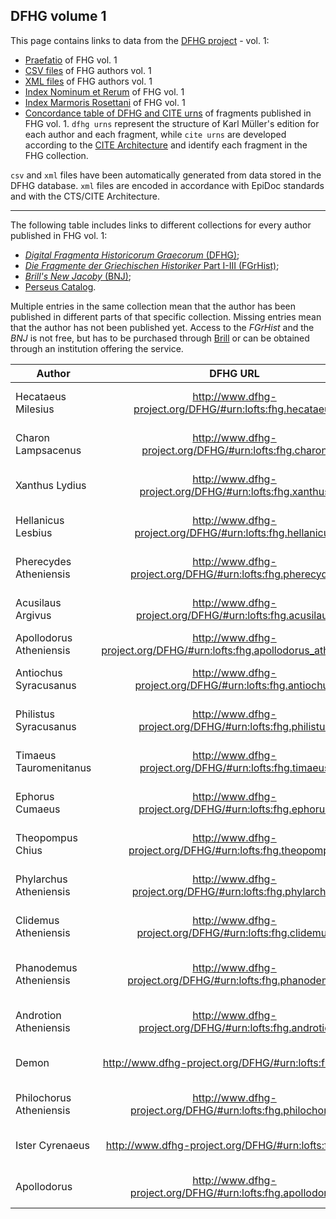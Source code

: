 ## DFHG volume 1

This page contains links to data from the [DFHG project](http://www.dfhg-project.org/) - vol. 1:

* [Praefatio](http://www.dfhg-project.org/DFHG/static_viewer.php?file=praefatio_volumen_primum.html) of FHG vol. 1
* [CSV files](http://www.dfhg-project.org/DFHG/export_csv.php) of FHG authors vol. 1
* [XML files](http://www.dfhg-project.org/DFHG/export_xml.php) of FHG authors vol. 1
* [Index Nominum et Rerum](http://www.dfhg-project.org/DFHG/index_nominum_rerum_volumen_primum.php) of FHG vol. 1
* [Index Marmoris Rosettani](http://www.dfhg-project.org/DFHG/index_marmoris_rosettani_volumen_primum.php) of FHG vol. 1
* [Concordance table of DFHG and CITE urns](https://github.com/DFHG-project/volume_1/blob/master/dfhg_cite_urns.csv) of fragments published in FHG vol. 1. `dfhg urns` represent the structure of Karl Müller's edition for each author and each fragment, while `cite urns` are developed according to the [CITE Architecture](http://cite-architecture.github.io/) and identify each fragment in the FHG collection.

`csv` and `xml` files have been automatically generated from data stored in the DFHG database. `xml` files are encoded in accordance with EpiDoc standards and with the CTS/CITE Architecture.

***
The following table includes links to different collections for every author published in FHG vol. 1:
* [*Digital Fragmenta Historicorum Graecorum* (DFHG)](http://www.dfhg-project.org/);
* [*Die Fragmente der Griechischen Historiker* Part I-III (FGrHist)](http://referenceworks.brillonline.com/browse/die-fragmente-der-griechischen-historiker-i-iii);
* [*Brill's New Jacoby* (BNJ)](http://referenceworks.brillonline.com/browse/brill-s-new-jacoby);
* [Perseus Catalog](http://catalog.perseus.org/).

Multiple entries in the same collection mean that the author has been published in different parts of that specific collection. Missing entries mean that the author has not been published yet. Access to the *FGrHist* and the *BNJ* is not free, but has to be purchased through [Brill](http://referenceworks.brillonline.com/) or can be obtained through an institution offering the service.

|Author|DFHG URL|FGrHist URL|FGrHist URL|FGrHist URL|FGrHist URL|FGrHist URL|FGrHist URL|BNJ URL|BNJ URL|BNJ URL|BNJ URL|BNJ URL|Perseus Catalog|
|---|:---:|:---:|:---:|:---:|:---:|:---:|:---:|:---:|:---:|:---:|:---:|:---:|:---:|
Hecataeus Milesius|http://www.dfhg-project.org/DFHG/#urn:lofts:fhg.hecataeus|http://referenceworks.brillonline.com/entries/die-fragmente-der-griechischen-historiker-i-iii/hekataios-von-milet-1-a1||||||http://referenceworks.brillonline.com/entries/brill-s-new-jacoby/hekataios-of-miletos-1-a1|||||http://catalog.perseus.org/catalog/urn:cite:perseus:author.689
Charon Lampsacenus|http://www.dfhg-project.org/DFHG/#urn:lofts:fhg.charon|http://referenceworks.brillonline.com/entries/die-fragmente-der-griechischen-historiker-i-iii/charon-von-lampsakos-262-a262|http://referenceworks.brillonline.com/entries/die-fragmente-der-griechischen-historiker-i-iii/charon-von-lampsakos-687b-a687B|||||http://referenceworks.brillonline.com/entries/brill-s-new-jacoby/charon-of-lampsakos-262-a262|||||http://catalog.perseus.org/catalog/urn:cite:perseus:author.355
Xanthus Lydius|http://www.dfhg-project.org/DFHG/#urn:lofts:fhg.xanthus|http://referenceworks.brillonline.com/entries/die-fragmente-der-griechischen-historiker-i-iii/xanthos-der-lyder-765-a765|http://referenceworks.brillonline.com/entries/fragmente-der-griechischen-historiker-iv/xanthos-of-lydia-1001-a1001||||||||||http://catalog.perseus.org/catalog/urn:cite:perseus:author.1488
Hellanicus Lesbius|http://www.dfhg-project.org/DFHG/#urn:lofts:fhg.hellanicus|http://referenceworks.brillonline.com/entries/die-fragmente-der-griechischen-historiker-i-iii/hellanikos-von-lesbos-4-a4|http://referenceworks.brillonline.com/entries/die-fragmente-der-griechischen-historiker-i-iii/hellanikos-von-lesbos-323a-a323A|http://referenceworks.brillonline.com/entries/die-fragmente-der-griechischen-historiker-i-iii/hellanikos-von-lesbos-601a-a601a|http://referenceworks.brillonline.com/entries/die-fragmente-der-griechischen-historiker-i-iii/hellanikos-von-lesbos-608a-a608a|http://referenceworks.brillonline.com/entries/die-fragmente-der-griechischen-historiker-i-iii/hellanikos-von-lesbos-645a-a645a|http://referenceworks.brillonline.com/entries/die-fragmente-der-griechischen-historiker-i-iii/hellanikos-von-lesbos-687a-a687a|http://referenceworks.brillonline.com/entries/brill-s-new-jacoby/hellanikos-of-lesbos-323a-a323a|http://referenceworks.brillonline.com/entries/brill-s-new-jacoby/hellanikos-of-lesbos-601a-a601a|http://referenceworks.brillonline.com/entries/brill-s-new-jacoby/hellanikos-of-lesbos-608a-a608a|http://referenceworks.brillonline.com/entries/brill-s-new-jacoby/hellanikos-of-lesbos-645a-a645a|http://referenceworks.brillonline.com/entries/brill-s-new-jacoby/hellanikos-of-lesbos-687a-a687a|http://catalog.perseus.org/catalog/urn:cite:perseus:author.701
Pherecydes Atheniensis|http://www.dfhg-project.org/DFHG/#urn:lofts:fhg.pherecydes|http://referenceworks.brillonline.com/entries/die-fragmente-der-griechischen-historiker-i-iii/pherekydes-von-athen-3-a3||||||http://referenceworks.brillonline.com/entries/brill-s-new-jacoby/pherekydes-of-athens-3-a3|||||http://catalog.perseus.org/catalog/urn:cite:perseus:author.1076
Acusilaus Argivus|http://www.dfhg-project.org/DFHG/#urn:lofts:fhg.acusilaus|http://referenceworks.brillonline.com/entries/die-fragmente-der-griechischen-historiker-i-iii/akusilaos-von-argos-2-a2||||||http://referenceworks.brillonline.com/entries/brill-s-new-jacoby/akousilaos-of-argos-2-a2|||||http://catalog.perseus.org/catalog/urn:cite:perseus:author.14
Apollodorus Atheniensis|http://www.dfhg-project.org/DFHG/#urn:lofts:fhg.apollodorus_atheniensis||||||||||||http://catalog.perseus.org/catalog/urn:cite:perseus:author.146
Antiochus Syracusanus|http://www.dfhg-project.org/DFHG/#urn:lofts:fhg.antiochus|http://referenceworks.brillonline.com/entries/die-fragmente-der-griechischen-historiker-i-iii/antiochos-von-syrakus-555-a555||||||http://referenceworks.brillonline.com/entries/brill-s-new-jacoby/antiochos-of-syracuse-555-a555|||||http://catalog.perseus.org/catalog/urn:cite:perseus:author.114
Philistus Syracusanus|http://www.dfhg-project.org/DFHG/#urn:lofts:fhg.philistus|http://referenceworks.brillonline.com/entries/die-fragmente-der-griechischen-historiker-i-iii/philistos-von-syrakus-556-a556||||||http://referenceworks.brillonline.com/entries/brill-s-new-jacoby/philistos-556-a556|||||http://catalog.perseus.org/catalog/urn:cite:perseus:author.1092
Timaeus Tauromenitanus|http://www.dfhg-project.org/DFHG/#urn:lofts:fhg.timaeus|http://referenceworks.brillonline.com/entries/die-fragmente-der-griechischen-historiker-i-iii/timaios-von-tauromenion-566-a566||||||http://referenceworks.brillonline.com/entries/brill-s-new-jacoby/timaios-566-a566|||||http://catalog.perseus.org/catalog/urn:cite:perseus:author.1411
Ephorus Cumaeus|http://www.dfhg-project.org/DFHG/#urn:lofts:fhg.ephorus|http://referenceworks.brillonline.com/entries/die-fragmente-der-griechischen-historiker-i-iii/ephoros-von-kyme-70-a70||||||http://referenceworks.brillonline.com/entries/brill-s-new-jacoby/ephoros-70-a70|||||http://catalog.perseus.org/catalog/urn:cite:perseus:author.556
Theopompus Chius|http://www.dfhg-project.org/DFHG/#urn:lofts:fhg.theopompus|http://referenceworks.brillonline.com/entries/die-fragmente-der-griechischen-historiker-i-iii/theopompos-von-chios-115-a115||||||http://referenceworks.brillonline.com/entries/brill-s-new-jacoby/theopompos-of-chios-115-a115|||||http://catalog.perseus.org/catalog/urn:cite:perseus:author.1396
Phylarchus Atheniensis|http://www.dfhg-project.org/DFHG/#urn:lofts:fhg.phylarchus|http://referenceworks.brillonline.com/entries/die-fragmente-der-griechischen-historiker-i-iii/phylarchos-von-athen-81-a81|||||||||||http://catalog.perseus.org/catalog/urn:cite:perseus:author.1124
Clidemus Atheniensis|http://www.dfhg-project.org/DFHG/#urn:lofts:fhg.clidemus|http://referenceworks.brillonline.com/entries/die-fragmente-der-griechischen-historiker-i-iii/kleitodemos-von-athen-323-a323||||||http://referenceworks.brillonline.com/entries/brill-s-new-jacoby/kleitodemos-of-athens-323-a323|||||http://catalog.perseus.org/catalog/urn:cite:perseus:author.387
Phanodemus Atheniensis|http://www.dfhg-project.org/DFHG/#urn:lofts:fhg.phanodemus|http://referenceworks.brillonline.com/entries/die-fragmente-der-griechischen-historiker-i-iii/phanodemos-von-athen-thymaitadai-325-a325||||||http://referenceworks.brillonline.com/entries/brill-s-new-jacoby/phanodemos-of-athens-325-a325|||||http://catalog.perseus.org/catalog/urn:cite:perseus:author.1074
Androtion Atheniensis|http://www.dfhg-project.org/DFHG/#urn:lofts:fhg.androtio|http://referenceworks.brillonline.com/entries/die-fragmente-der-griechischen-historiker-i-iii/androtion-von-athen-gargettos-324-a324||||||http://referenceworks.brillonline.com/entries/brill-s-new-jacoby/androtion-of-athens-324-a324|||||http://catalog.perseus.org/catalog/urn:cite:perseus:author.101
Demon|http://www.dfhg-project.org/DFHG/#urn:lofts:fhg.demo|http://referenceworks.brillonline.com/entries/die-fragmente-der-griechischen-historiker-i-iii/demon-von-athen-327-a327||||||http://referenceworks.brillonline.com/entries/brill-s-new-jacoby/demon-of-athens-327-a327|||||http://catalog.perseus.org/catalog/urn:cite:perseus:author.463
Philochorus Atheniensis|http://www.dfhg-project.org/DFHG/#urn:lofts:fhg.philochorus|http://referenceworks.brillonline.com/entries/die-fragmente-der-griechischen-historiker-i-iii/philochoros-von-athen-328-a328||||||http://referenceworks.brillonline.com/entries/brill-s-new-jacoby/philochoros-of-athens-328-a328|||||http://catalog.perseus.org/catalog/urn:cite:perseus:author.1097
Ister Cyrenaeus|http://www.dfhg-project.org/DFHG/#urn:lofts:fhg.ister|http://referenceworks.brillonline.com/entries/die-fragmente-der-griechischen-historiker-i-iii/istros-der-kallimacheer-334-a334||||||http://referenceworks.brillonline.com/entries/brill-s-new-jacoby/istros-334-a334|||||http://catalog.perseus.org/catalog/urn:cite:perseus:author.776
Apollodorus|http://www.dfhg-project.org/DFHG/#urn:lofts:fhg.apollodorus|http://referenceworks.brillonline.com/entries/die-fragmente-der-griechischen-historiker-i-iii/apollodoros-von-athen-244-a244|||||||||||http://catalog.perseus.org/catalog/urn:cite:perseus:author.146
